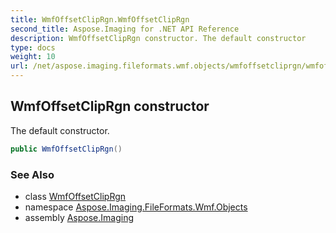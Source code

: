 ```yaml
---
title: WmfOffsetClipRgn.WmfOffsetClipRgn
second_title: Aspose.Imaging for .NET API Reference
description: WmfOffsetClipRgn constructor. The default constructor
type: docs
weight: 10
url: /net/aspose.imaging.fileformats.wmf.objects/wmfoffsetcliprgn/wmfoffsetcliprgn/
---
```

## WmfOffsetClipRgn constructor

The default constructor.

```csharp
public WmfOffsetClipRgn()
```

### See Also

* class [WmfOffsetClipRgn](../)
* namespace [Aspose.Imaging.FileFormats.Wmf.Objects](../../wmfoffsetcliprgn/)
* assembly [Aspose.Imaging](../../../)



